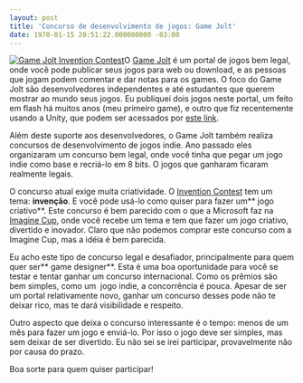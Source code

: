 ```yaml
---
layout: post
title: 'Concurso de desenvolvimento de jogos: Game Jolt'
date: 1970-01-15 20:51:22.000000000 -03:00
---
```


[![Game Jolt Invention Contest](http://gamedeveloper.com.br/blog/wp-content/uploads/2011/01/gamejoltinventioncintest.jpg "Game Jolt Invention Contest")](http://gamejolt.com/community/forums/topics/game-jolt-official-invention-contest-hosted-by-nal/730/)O [Game Jolt](http://gamejolt.com "Game Jolt") é um portal de jogos bem legal, onde você pode publicar seus jogos para web ou download, e as pessoas que jogam podem comentar e dar notas para os games. O foco do Game Jolt são desenvolvedores independentes e até estudantes que querem mostrar ao mundo seus jogos. Eu publiquei dois jogos neste portal, um feito em flash há muitos anos (meu primeiro game), e outro que fiz recentemente usando a Unity, que podem ser acessados por [este link](http://gamejolt.com/profile/bruno-cicanci/1322/ "Meus jogos").

Além deste suporte aos desenvolvedores, o Game Jolt também realiza concursos de desenvolvimento de jogos indie. Ano passado eles organizaram um concurso bem legal, onde você tinha que pegar um jogo indie como base e recriá-lo em 8 bits. O jogos que ganharam ficaram realmente legais.

O concurso atual exige muita criatividade. O [Invention Contest](http://gamejolt.com/community/forums/topics/game-jolt-official-invention-contest-hosted-by-nal/730/ "Invention Contest") tem um tema: **invenção**. E você pode usá-lo como quiser para fazer um** jogo criativo**. Este concurso é bem parecido com o que a Microsoft faz na [Imagine Cup](http://www.imaginecup.com/ "Imagine Cup"), onde você recebe um tema e tem que fazer um jogo criativo, divertido e inovador. Claro que não podemos comprar este concurso com a Imagine Cup, mas a idéia é bem parecida.

Eu acho este tipo de concurso legal e desafiador, principalmente para quem quer ser** game designer**. Esta é uma boa oportunidade para você se testar e tentar ganhar um concurso internacional. Como os prêmios são bem simples, como um  jogo indie, a concorrência é pouca. Apesar de ser um portal relativamente novo, ganhar um concurso desses pode não te deixar rico, mas te dará visibilidade e respeito.

Outro aspecto que deixa o concurso interessante é o tempo: menos de um mês para fazer um jogo e enviá-lo. Por isso o jogo deve ser simples, mas sem deixar de ser divertido. Eu não sei se irei participar, provavelmente não por causa do prazo.

Boa sorte para quem quiser participar!



